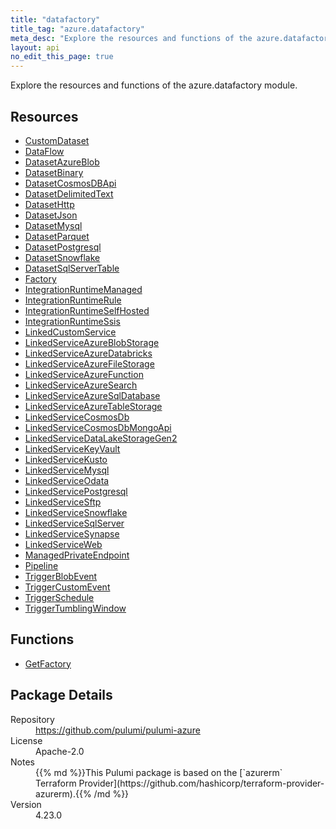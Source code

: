 ```yaml
---
title: "datafactory"
title_tag: "azure.datafactory"
meta_desc: "Explore the resources and functions of the azure.datafactory module."
layout: api
no_edit_this_page: true
---
```


<!-- WARNING: this file was generated by Pulumi Docs Generator. -->
<!-- Do not edit by hand unless you're certain you know what you are doing! -->

Explore the resources and functions of the azure.datafactory module.

<h2 id="resources">Resources</h2>
<ul class="api">
    <li><a href="customdataset" title="CustomDataset"><span class="api-symbol api-symbol--resource"></span>CustomDataset</a></li>
    <li><a href="dataflow" title="DataFlow"><span class="api-symbol api-symbol--resource"></span>DataFlow</a></li>
    <li><a href="datasetazureblob" title="DatasetAzureBlob"><span class="api-symbol api-symbol--resource"></span>DatasetAzureBlob</a></li>
    <li><a href="datasetbinary" title="DatasetBinary"><span class="api-symbol api-symbol--resource"></span>DatasetBinary</a></li>
    <li><a href="datasetcosmosdbapi" title="DatasetCosmosDBApi"><span class="api-symbol api-symbol--resource"></span>DatasetCosmosDBApi</a></li>
    <li><a href="datasetdelimitedtext" title="DatasetDelimitedText"><span class="api-symbol api-symbol--resource"></span>DatasetDelimitedText</a></li>
    <li><a href="datasethttp" title="DatasetHttp"><span class="api-symbol api-symbol--resource"></span>DatasetHttp</a></li>
    <li><a href="datasetjson" title="DatasetJson"><span class="api-symbol api-symbol--resource"></span>DatasetJson</a></li>
    <li><a href="datasetmysql" title="DatasetMysql"><span class="api-symbol api-symbol--resource"></span>DatasetMysql</a></li>
    <li><a href="datasetparquet" title="DatasetParquet"><span class="api-symbol api-symbol--resource"></span>DatasetParquet</a></li>
    <li><a href="datasetpostgresql" title="DatasetPostgresql"><span class="api-symbol api-symbol--resource"></span>DatasetPostgresql</a></li>
    <li><a href="datasetsnowflake" title="DatasetSnowflake"><span class="api-symbol api-symbol--resource"></span>DatasetSnowflake</a></li>
    <li><a href="datasetsqlservertable" title="DatasetSqlServerTable"><span class="api-symbol api-symbol--resource"></span>DatasetSqlServerTable</a></li>
    <li><a href="factory" title="Factory"><span class="api-symbol api-symbol--resource"></span>Factory</a></li>
    <li><a href="integrationruntimemanaged" title="IntegrationRuntimeManaged"><span class="api-symbol api-symbol--resource"></span>IntegrationRuntimeManaged</a></li>
    <li><a href="integrationruntimerule" title="IntegrationRuntimeRule"><span class="api-symbol api-symbol--resource"></span>IntegrationRuntimeRule</a></li>
    <li><a href="integrationruntimeselfhosted" title="IntegrationRuntimeSelfHosted"><span class="api-symbol api-symbol--resource"></span>IntegrationRuntimeSelfHosted</a></li>
    <li><a href="integrationruntimessis" title="IntegrationRuntimeSsis"><span class="api-symbol api-symbol--resource"></span>IntegrationRuntimeSsis</a></li>
    <li><a href="linkedcustomservice" title="LinkedCustomService"><span class="api-symbol api-symbol--resource"></span>LinkedCustomService</a></li>
    <li><a href="linkedserviceazureblobstorage" title="LinkedServiceAzureBlobStorage"><span class="api-symbol api-symbol--resource"></span>LinkedServiceAzureBlobStorage</a></li>
    <li><a href="linkedserviceazuredatabricks" title="LinkedServiceAzureDatabricks"><span class="api-symbol api-symbol--resource"></span>LinkedServiceAzureDatabricks</a></li>
    <li><a href="linkedserviceazurefilestorage" title="LinkedServiceAzureFileStorage"><span class="api-symbol api-symbol--resource"></span>LinkedServiceAzureFileStorage</a></li>
    <li><a href="linkedserviceazurefunction" title="LinkedServiceAzureFunction"><span class="api-symbol api-symbol--resource"></span>LinkedServiceAzureFunction</a></li>
    <li><a href="linkedserviceazuresearch" title="LinkedServiceAzureSearch"><span class="api-symbol api-symbol--resource"></span>LinkedServiceAzureSearch</a></li>
    <li><a href="linkedserviceazuresqldatabase" title="LinkedServiceAzureSqlDatabase"><span class="api-symbol api-symbol--resource"></span>LinkedServiceAzureSqlDatabase</a></li>
    <li><a href="linkedserviceazuretablestorage" title="LinkedServiceAzureTableStorage"><span class="api-symbol api-symbol--resource"></span>LinkedServiceAzureTableStorage</a></li>
    <li><a href="linkedservicecosmosdb" title="LinkedServiceCosmosDb"><span class="api-symbol api-symbol--resource"></span>LinkedServiceCosmosDb</a></li>
    <li><a href="linkedservicecosmosdbmongoapi" title="LinkedServiceCosmosDbMongoApi"><span class="api-symbol api-symbol--resource"></span>LinkedServiceCosmosDbMongoApi</a></li>
    <li><a href="linkedservicedatalakestoragegen2" title="LinkedServiceDataLakeStorageGen2"><span class="api-symbol api-symbol--resource"></span>LinkedServiceDataLakeStorageGen2</a></li>
    <li><a href="linkedservicekeyvault" title="LinkedServiceKeyVault"><span class="api-symbol api-symbol--resource"></span>LinkedServiceKeyVault</a></li>
    <li><a href="linkedservicekusto" title="LinkedServiceKusto"><span class="api-symbol api-symbol--resource"></span>LinkedServiceKusto</a></li>
    <li><a href="linkedservicemysql" title="LinkedServiceMysql"><span class="api-symbol api-symbol--resource"></span>LinkedServiceMysql</a></li>
    <li><a href="linkedserviceodata" title="LinkedServiceOdata"><span class="api-symbol api-symbol--resource"></span>LinkedServiceOdata</a></li>
    <li><a href="linkedservicepostgresql" title="LinkedServicePostgresql"><span class="api-symbol api-symbol--resource"></span>LinkedServicePostgresql</a></li>
    <li><a href="linkedservicesftp" title="LinkedServiceSftp"><span class="api-symbol api-symbol--resource"></span>LinkedServiceSftp</a></li>
    <li><a href="linkedservicesnowflake" title="LinkedServiceSnowflake"><span class="api-symbol api-symbol--resource"></span>LinkedServiceSnowflake</a></li>
    <li><a href="linkedservicesqlserver" title="LinkedServiceSqlServer"><span class="api-symbol api-symbol--resource"></span>LinkedServiceSqlServer</a></li>
    <li><a href="linkedservicesynapse" title="LinkedServiceSynapse"><span class="api-symbol api-symbol--resource"></span>LinkedServiceSynapse</a></li>
    <li><a href="linkedserviceweb" title="LinkedServiceWeb"><span class="api-symbol api-symbol--resource"></span>LinkedServiceWeb</a></li>
    <li><a href="managedprivateendpoint" title="ManagedPrivateEndpoint"><span class="api-symbol api-symbol--resource"></span>ManagedPrivateEndpoint</a></li>
    <li><a href="pipeline" title="Pipeline"><span class="api-symbol api-symbol--resource"></span>Pipeline</a></li>
    <li><a href="triggerblobevent" title="TriggerBlobEvent"><span class="api-symbol api-symbol--resource"></span>TriggerBlobEvent</a></li>
    <li><a href="triggercustomevent" title="TriggerCustomEvent"><span class="api-symbol api-symbol--resource"></span>TriggerCustomEvent</a></li>
    <li><a href="triggerschedule" title="TriggerSchedule"><span class="api-symbol api-symbol--resource"></span>TriggerSchedule</a></li>
    <li><a href="triggertumblingwindow" title="TriggerTumblingWindow"><span class="api-symbol api-symbol--resource"></span>TriggerTumblingWindow</a></li>
</ul>

<h2 id="functions">Functions</h2>
<ul class="api">
    <li><a href="getfactory" title="GetFactory"><span class="api-symbol api-symbol--function"></span>GetFactory</a></li>
</ul>

<h2 id="package-details">Package Details</h2>
<dl class="package-details">
	<dt>Repository</dt>
	<dd><a href="https://github.com/pulumi/pulumi-azure">https://github.com/pulumi/pulumi-azure</a></dd>
	<dt>License</dt>
	<dd>Apache-2.0</dd>
	<dt>Notes</dt>
	<dd>{{% md %}}This Pulumi package is based on the [`azurerm` Terraform Provider](https://github.com/hashicorp/terraform-provider-azurerm).{{% /md %}}</dd>
	<dt>Version</dt>
	<dd>4.23.0</dd>
</dl>


